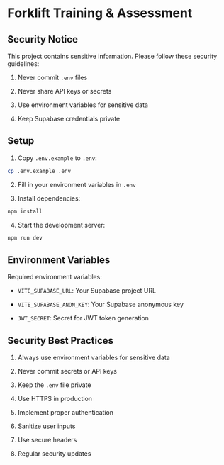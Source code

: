 # Forklift Training & Assessment
<!-- Main project title using H1 markdown heading -->

## Security Notice
<!-- H2 section header for security-related information -->
This project contains sensitive information. Please follow these security guidelines:
<!-- Introductory text explaining the importance of security measures -->

1. Never commit `.env` files
<!-- Security rule #1: Environment files should not be version controlled -->
2. Never share API keys or secrets
<!-- Security rule #2: Sensitive credentials must remain private -->
3. Use environment variables for sensitive data
<!-- Security rule #3: Configuration should use environment variables -->
4. Keep Supabase credentials private
<!-- Security rule #4: Database credentials must be protected -->

## Setup
<!-- H2 section header for installation and setup instructions -->

1. Copy `.env.example` to `.env`:
<!-- Step 1: Create local environment file from template -->
```bash
cp .env.example .env
```
<!-- Bash command to copy environment template file -->

2. Fill in your environment variables in `.env`
<!-- Step 2: Configure environment variables with actual values -->

3. Install dependencies:
<!-- Step 3: Install Node.js project dependencies -->
```bash
npm install
```
<!-- NPM command to install all package dependencies -->

4. Start the development server:
<!-- Step 4: Launch local development server -->
```bash
npm run dev
```
<!-- NPM script command to start Vite development server -->

## Environment Variables
<!-- H2 section header for environment configuration documentation -->

Required environment variables:
<!-- Introductory text for mandatory configuration variables -->
- `VITE_SUPABASE_URL`: Your Supabase project URL
<!-- Environment variable for Supabase database connection URL -->
- `VITE_SUPABASE_ANON_KEY`: Your Supabase anonymous key
<!-- Environment variable for Supabase public API authentication key -->
- `JWT_SECRET`: Secret for JWT token generation
<!-- Environment variable for JSON Web Token signing secret -->

## Security Best Practices
<!-- H2 section header for security recommendations and guidelines -->

1. Always use environment variables for sensitive data
<!-- Best practice #1: Store sensitive configuration in environment variables -->
2. Never commit secrets or API keys
<!-- Best practice #2: Exclude sensitive data from version control -->
3. Keep the `.env` file private
<!-- Best practice #3: Environment files should remain local and private -->
4. Use HTTPS in production
<!-- Best practice #4: Secure communication protocol for production deployment -->
5. Implement proper authentication
<!-- Best practice #5: Secure user authentication and authorization -->
6. Sanitize user inputs
<!-- Best practice #6: Validate and clean user-provided data -->
7. Use secure headers
<!-- Best practice #7: Implement security headers for web protection -->
8. Regular security updates
<!-- Best practice #8: Keep dependencies and system updated for security -->